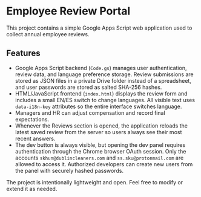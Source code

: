 # Employee Review Portal

This project contains a simple Google Apps Script web application used to collect annual employee reviews.

## Features
- Google Apps Script backend (`Code.gs`) manages user authentication, review data, and language preference storage. Review submissions are stored as JSON files in a private Drive folder instead of a spreadsheet, and user passwords are stored as salted SHA-256 hashes.
- HTML/JavaScript frontend (`index.html`) displays the review form and includes a small EN/ES switch to change languages. All visible text uses `data-i18n-key` attributes so the entire interface switches language.
- Managers and HR can adjust compensation and record final expectations.
- Whenever the Reviews section is opened, the application reloads the latest
  saved review from the server so users always see their most recent answers.
- The dev button is always visible, but opening the dev panel requires
  authentication through the Chrome browser OAuth session. Only the accounts
  `skhun@dublincleaners.com` and `ss.sku@protonmail.com` are allowed to access
  it. Authorized developers can create new users from the panel with securely
  hashed passwords.

The project is intentionally lightweight and open. Feel free to modify or extend it as needed.
